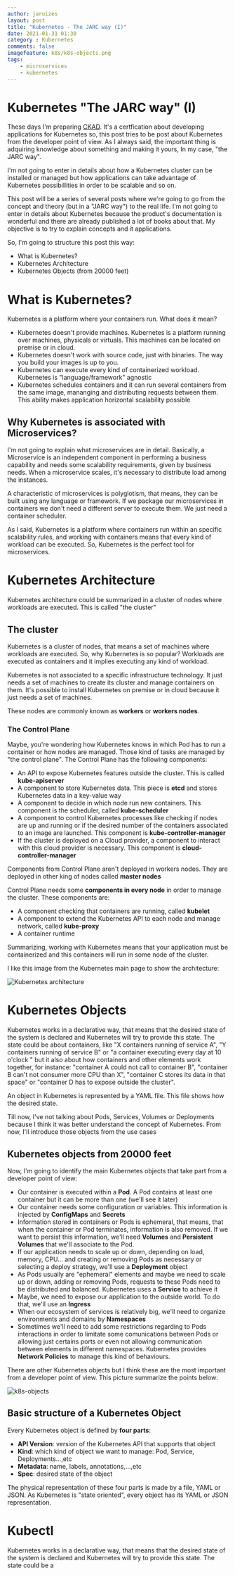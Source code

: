 ```yaml
---
author: jaruizes
layout: post
title: "Kubernetes - The JARC way (I)"
date: 2021-01-31 01:30
category : Kubernetes
comments: false
imagefeature: k8s/k8s-objects.png
tags:
    - microservices
    - kubernetes
---
```


# Kubernetes "The JARC way" (I)
These days I'm preparing [CKAD](https://www.cncf.io/certification/ckad/). It's a certfication about developing applications for Kubernetes so, this post tries to be post about Kubernetes from the developer point of view. As I always said, the important thing is adquiring knowledge about something and making it yours, In my case, "the JARC way".

I'm not going to enter in details about how a Kubernetes cluster can be installed or managed but how applications can take advantage of Kubernetes possibillities in order to be scalable and so on.

This post will be a series of several posts where we're going to go from the concept and theory (but in a "JARC way") to the real life. I'm not going to enter in details about Kubernetes because the product's documentation is wonderful and there are already published a lot of books about that. My objective is to try to explain concepts and it applications.

So, I'm going to structure this post this way:

- What is Kubernetes?
- Kubernetes Architecture
- Kubernetes Objects (from 20000 feet) 

# What is Kubernetes?

Kubernetes is a platform where your containers run. What does it mean?

- Kubernetes doesn't provide machines. Kubernetes is a platform running over machines, physicals or virtuals. This machines can be located on premise or in cloud. 
- Kubernetes doesn't work with source code, just with binaries. The way you build your images is up to you.
- Kubernetes can execute every kind of containerized workload. Kubernetes is "language/framework" agnostic
- Kubernetes schedules containers and it can run several containers from the same image, mananging and distributing requests between them. This ability makes application horizontal scalability possible



## Why Kubernetes is associated with Microservices?

I'm not going to explain what microservices are in detail. Basically, a Microservice is an independent component in  performing a business capability and needs some scalability requirements, given by business needs. When a microservice scales, it's necessary to distribute load among the instances. 

A characteristic of microservices is polyglotism, that means, they can be built using any language or framework. If we package our microservices in containers we don't need a different server to execute them. We just need a container scheduler. 

As I said, Kubernetes is a platform where containers run within an specific scalability rules, and working with containers means that every kind of workload can be executed. So, Kubernetes is the perfect tool for microservices.



# Kubernetes Architecture

Kubernetes architecture could be summarized in a cluster of nodes where workloads are executed. This is called "the cluster"

## The cluster

Kubernetes is a cluster of nodes, that means a set of machines where workloads are executed. So, why Kubernetes is so popular? Workloads are executed as containers and it implies executing any kind of workload. 

Kubernetes is not associated to a specific infrastructure technology. It just needs a set of machines to create its cluster and manage containers on them. It's possible to install Kubernetes on premise or in cloud because it just needs a set of machines. 

These nodes are commonly known as __workers__ or __workers nodes__.



### The Control Plane

Maybe, you're wondering how Kubernetes knows in which Pod has to run a container or how nodes are managed. Those kind of tasks are managed by "the control plane". The Control Plane has the following components:

- An API to expose Kubernetes features outside the cluster. This is called __kube-apiserver__
- A component to store Kubernetes data. This piece is __etcd__ and stores Kubernetes data in a key-value way
- A component to decide in which node run new containers. This component is the scheduler, called __kube-scheduler__
- A component to control Kubernetes processes like checking if nodes are up and running or if the desired number of the containers associated to an image are launched. This component is __kube-controller-manager__
- If the cluster is deployed on a Cloud provider, a component to interact with this cloud provider is necessary. This component is __cloud-controller-manager__

Components from Control Plane aren't deployed in workers nodes. They are deployed in other king of nodes called __master nodes__

Control Plane needs some __components in every node__ in order to manage the cluster. These components are:

- A component checking that containers are running, called __kubelet__
- A component to extend the Kubernetes API to each node and manage network, called __kube-proxy__
- A container runtime

Summarizing, working with Kubernetes means that your application must be containerized and this containers will run in some node of the cluster. 

I like this image from the Kubernetes main page to show the architecture:

![Kubernetes architecture](https://d33wubrfki0l68.cloudfront.net/2475489eaf20163ec0f54ddc1d92aa8d4c87c96b/e7c81/images/docs/components-of-kubernetes.svg)

# Kubernetes Objects

Kubernetes works in a declarative way, that means that the desired state of the system is declared and Kubernetes will try to provide this state. The state could be about containers, like "X containers running of service A", "Y containers running of service B" or "a container executing every day at 10 o'clock " but it also about how containers and other elements work together, for instance: "container A could not call to container B", "container B can't not consumer more CPU than X", "container C stores its data in that space" or "container D has to expose outside the cluster".

An object in Kubernetes is represented by a YAML file. This file shows how the desired state.

Till now, I've not talking about Pods, Services, Volumes or Deployments because I think it was better understand the concept of Kubernetes. From now, I'll introduce those objects from the use cases



## Kubernetes objects from 20000 feet

Now, I'm going to identify the main Kubernetes objects that take part from a developer point of view:

- Our container is executed within a __Pod__. A Pod contains at least one container but it can be more than one (we'll see it later)
- Our container needs some configuration or variables. This information is injected by __ConfigMaps__ and __Secrets__
- Information stored in containers or Pods is ephemeral, that means, that when the container or Pod terminates, information is also removed. If we want to persist this information, we'll need __Volumes__ and __Persistent Volumes__ that we'll associate to the Pod.
- If our application needs to scale up or down, depending on load, memory, CPU... and creating or removing Pods as necessary or selecting a deploy strategy, we'll use a __Deployment__ object
- As Pods usually are "ephemeral" elements and maybe we need to scale up or down, adding or removing Pods, requests to these Pods need to be distributed and balanced. Kubernetes uses a __Service__ to achieve it
- Maybe, we need to expose our application to the outside world. To do that, we'll use an __Ingress__
- When our ecosystem of services is relatively big, we'll need to organize environments and domains by __Namespaces__
- Sometimes we'll need to add some restrictions regarding to Pods interactions in order to limitate some comunications between Pods or allowing just certains ports or even not allowing communication between elements in different namespaces. Kubernetes provides __Network Policies__ to manage this kind of behaviours. 

There are other Kubernetes objects but I think these are the most important from a developer point of view. This picture summarize the points below:

![k8s-objects](/images/k8s/k8s-objects.png)



## Basic structure of a Kubernetes Object

Every Kubernetes object is defined by __four parts__:

- **API Version**: version of the Kubernetes API that supports that object
- **Kind**: which kind of object we want to manage: Pod, Service, Deployments...,etc
- **Metadata**: name, labels, annotations,...,etc
- **Spec**: desired state of the object

The physical representation of these four parts is made by a file, YAML or JSON. As Kubernetes is "state oriented", every object has its YAML or JSON representation.



# Kubectl

Kubernetes works in a declarative way, that means that the desired state of the system is declared and Kubernetes will try to provide this state. The state could be a

